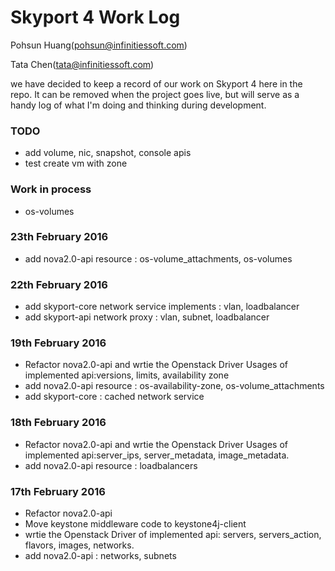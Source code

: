 # Skyport 4 Work Log

Pohsun Huang(pohsun@infinitiessoft.com)

Tata Chen(tata@infinitiessoft.com)

we have decided to keep a record of our work on Skyport 4 here in the repo. It can be removed when the project goes live, but will serve as a handy log of what I'm doing and thinking during development.

### TODO

* add volume, nic, snapshot, console apis
* test create vm with zone

### Work in process

* os-volumes

### 23th February 2016

* add nova2.0-api resource : os-volume_attachments, os-volumes

### 22th February 2016

* add skyport-core network service implements : vlan, loadbalancer
* add skyport-api network proxy : vlan, subnet, loadbalancer

### 19th February 2016

* Refactor nova2.0-api and wrtie the Openstack Driver Usages of implemented api:versions, limits, availability zone
* add nova2.0-api resource : os-availability-zone, os-volume_attachments
* add skyport-core : cached network service

### 18th February 2016

* Refactor nova2.0-api and wrtie the Openstack Driver Usages of implemented api:server_ips, server_metadata, image_metadata.
* add nova2.0-api resource : loadbalancers

### 17th February 2016

* Refactor nova2.0-api
* Move keystone middleware code to keystone4j-client 
* wrtie the Openstack Driver of implemented api: servers, servers_action, flavors, images, networks.
* add nova2.0-api : networks, subnets
